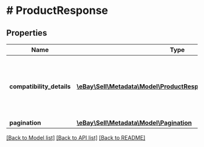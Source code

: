 # # ProductResponse

## Properties

Name | Type | Description | Notes
------------ | ------------- | ------------- | -------------
**compatibility_details** | [**\eBay\Sell\Metadata\Model\ProductResponseCompatibilityDetails[]**](ProductResponseCompatibilityDetails.md) | This container provides compatibility details for the specified product. | [optional]
**pagination** | [**\eBay\Sell\Metadata\Model\Pagination**](Pagination.md) |  | [optional]

[[Back to Model list]](../../README.md#models) [[Back to API list]](../../README.md#endpoints) [[Back to README]](../../README.md)

